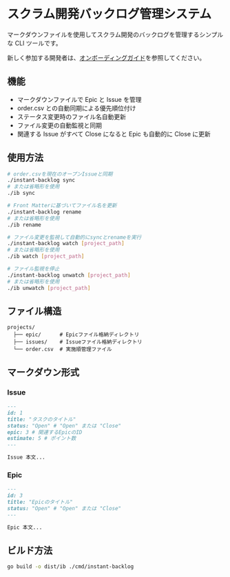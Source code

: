 # スクラム開発バックログ管理システム

マークダウンファイルを使用してスクラム開発のバックログを管理するシンプルな CLI ツールです。

新しく参加する開発者は、[オンボーディングガイド](ONBOARDING.md)を参照してください。

## 機能

- マークダウンファイルで Epic と Issue を管理
- order.csv との自動同期による優先順位付け
- ステータス変更時のファイル名自動更新
- ファイル変更の自動監視と同期
- 関連する Issue がすべて Close になると Epic も自動的に Close に更新

## 使用方法

```bash
# order.csvを現在のオープンIssueと同期
./instant-backlog sync
# または省略形を使用
./ib sync

# Front Matterに基づいてファイル名を更新
./instant-backlog rename
# または省略形を使用
./ib rename

# ファイル変更を監視して自動的にsyncとrenameを実行
./instant-backlog watch [project_path]
# または省略形を使用
./ib watch [project_path]

# ファイル監視を停止
./instant-backlog unwatch [project_path]
# または省略形を使用
./ib unwatch [project_path]
```

## ファイル構造

```
projects/
  ├── epic/      # Epicファイル格納ディレクトリ
  ├── issues/    # Issueファイル格納ディレクトリ
  └── order.csv  # 実施順管理ファイル
```

## マークダウン形式

### Issue

```markdown
---
id: 1
title: "タスクのタイトル"
status: "Open" # "Open" または "Close"
epic: 3 # 関連するEpicのID
estimate: 5 # ポイント数
---

Issue 本文...
```

### Epic

```markdown
---
id: 3
title: "Epicのタイトル"
status: "Open" # "Open" または "Close"
---

Epic 本文...
```

## ビルド方法

```bash
go build -o dist/ib ./cmd/instant-backlog
```
